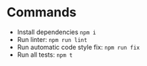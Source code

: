 # Commands

- Install dependencies `npm i`
- Run linter: `npm run lint`
- Run automatic code style fix: `npm run fix`
- Run all tests: `npm t`
